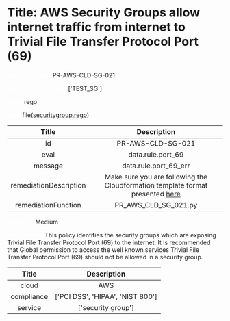 



# Title: AWS Security Groups allow internet traffic from internet to Trivial File Transfer Protocol Port (69)


***<font color="white">Master Test Id:</font>*** PR-AWS-CLD-SG-021

***<font color="white">Master Snapshot Id:</font>*** ['TEST_SG']

***<font color="white">type:</font>*** rego

***<font color="white">rule:</font>*** file([securitygroup.rego])  
  
  
  
  

|Title|Description|
| :---: | :---: |
|id|PR-AWS-CLD-SG-021|
|eval|data.rule.port_69|
|message|data.rule.port_69_err|
|remediationDescription|Make sure you are following the Cloudformation template format presented <a href='https://docs.aws.amazon.com/AWSCloudFormation/latest/UserGuide/aws-properties-ec2-security-group.html' target='_blank'>here</a>|
|remediationFunction|PR_AWS_CLD_SG_021.py|


***<font color="white">Severity:</font>*** Medium

***<font color="white">Description:</font>*** This policy identifies the security groups which are exposing Trivial File Transfer Protocol Port (69) to the internet. It is recommended that Global permission to access the well known services Trivial File Transfer Protocol Port (69) should not be allowed in a security group.  
  
  

|Title|Description|
| :---: | :---: |
|cloud|AWS|
|compliance|['PCI DSS', 'HIPAA', 'NIST 800']|
|service|['security group']|



[securitygroup.rego]: https://github.com/prancer-io/prancer-compliance-test/tree/master/aws/cloud/securitygroup.rego

